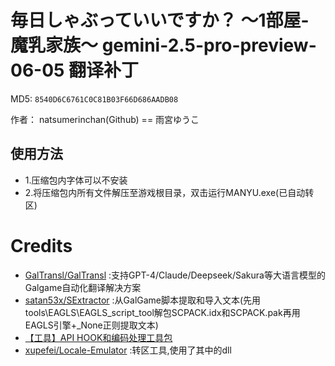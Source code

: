# 毎日しゃぶっていいですか？ ～1部屋-魔乳家族～ gemini-2.5-pro-preview-06-05 翻译补丁

MD5: `8540D6C6761C0C81B03F66D686AADB08`

作者： natsumerinchan(Github) == 雨宮ゆうこ

## 使用方法
- 1.压缩包内字体可以不安装
- 2.将压缩包内所有文件解压至游戏根目录，双击运行MANYU.exe(已自动转区)

# Credits

- [GalTransl/GalTransl](https://github.com/GalTransl/GalTransl.git) :支持GPT-4/Claude/Deepseek/Sakura等大语言模型的Galgame自动化翻译解决方案
- [satan53x/SExtractor](https://github.com/satan53x/SExtractor.git) :从GalGame脚本提取和导入文本(先用tools\EAGLS\EAGLS_script_tool解包SCPACK.idx和SCPACK.pak再用EAGLS引擎+_None正则提取文本)
- [【工具】API HOOK和编码处理工具包](https://www.ai2.moe/topic/29225-【工具】api-hook和编码处理工具包)
- [xupefei/Locale-Emulator](https://github.com/xupefei/Locale-Emulator.git) :转区工具,使用了其中的dll
